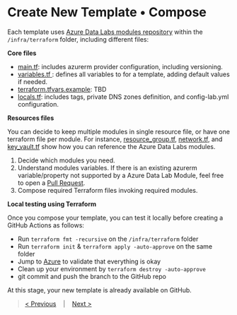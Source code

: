 # Create New Template • Compose

Each template uses [Azure Data Labs modules repository](https://github.com/Azure/azure-data-labs-modules) within the `/infra/terraform` folder, including different files:

**Core files**

-  [main.tf](https://github.com/Azure/azure-data-labs/blob/main/temp-lab-ade-demo/infra/terraform/main.tf): includes azurerm provider configuration, including versioning.
-  [variables.tf ](https://github.com/Azure/azure-data-labs/blob/main/temp-lab-ade-demo/infra/terraform/variables.tf): defines all variables to for a template, adding default values if needed.
-  [terraform.tfvars.example](https://github.com/Azure/azure-data-labs/blob/main/temp-lab-ade-demo/infra/terraform/terraform.tfvars.example): TBD
-  [locals.tf](https://github.com/Azure/azure-data-labs/blob/main/temp-lab-ade-demo/infra/terraform/locals.tf): includes tags, private DNS zones definition, and config-lab.yml configuration.

**Resources files**

You can decide to keep multiple modules in single resource file, or have one terraform file per module. For instance, [resource_group.tf](https://github.com/Azure/azure-data-labs/blob/main/temp-lab-ade-demo/infra/terraform/resource_group.tf), [network.tf](https://github.com/Azure/azure-data-labs/blob/main/temp-lab-ade-demo/infra/terraform/network.tf), and [key_vault.tf](https://github.com/Azure/azure-data-labs/blob/main/temp-lab-ade-demo/infra/terraform/key_vault.tf) show how you can reference the Azure Data Labs modules.

1. Decide which modules you need.
2. Understand modules variables. If there is an existing azurerm variable/property not supported by a Azure Data Lab Module, feel free to open a [Pull Request](https://github.com/Azure/azure-data-labs-modules/pulls).
3. Compose required Terraform files invoking required modules.

**Local testing using Terraform**

Once you compose your template, you can test it locally before creating a GitHub Actions as follows:

- Run `terraform fmt -recursive` on the  `/infra/terraform` folder
- Run `terraform init` & `terraform apply -auto-approve` on the same folder
- Jump to [Azure](https://portal.azure.com) to validate that everything is okay
- Clean up your environment by `terraform destroy -auto-approve`
- git commit and push the branch to the GitHub repo


At this stage, your new template is already available on GitHub.

>[< Previous](./adl-folder-structure.md) &nbsp;&nbsp; | &nbsp;&nbsp; 
>[Next >](./adl-template-deployment.md)

